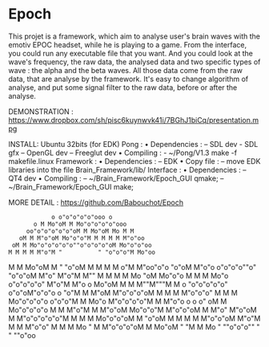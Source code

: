 Epoch
=====

This projet is a framework, which aim to analyse user's brain waves with the emotiv EPOC headset, while he is playing to a game. From the interface, you could run any executable file that you want. And you could look at the wave's frequency, the raw data, the analysed data and two specific types of wave : the alpha and the beta waves. All those data come from the raw data, that are analyse by the framework. It's easy to change algorithm of analyse, and put some signal filter to the raw data, before or after the analyse.

DEMONSTRATION : 
	https://www.dropbox.com/sh/pisc6kuynwvk41i/7BGhJ1biCq/presentation.mpg

INSTALL:
  Ubuntu 32bits (for EDK)
   Pong :
    • Dependencies :
	– SDL dev
	- SDL gfx
	– OpenGL dev
	– Freeglut dev
	• Compiling : 
                   - ~/Pong/V1.3 make -f makefile.linux
	Framework :
                • Dependencies :
                   – EDK
                • Copy file :
                   – move EDK libraries into the file Brain_Framework/lib/
	Interface :
                • Dependencies :
                   – QT4 dev
                • Compiling :
			– ~/Brain_Framework/Epoch_GUI qmake;
			– ~/Brain_Framework/Epoch_GUI make;

MORE DETAIL :
	https://github.com/Babouchot/Epoch


                o o"o"o"o"o"ooo o
           o M Mo"oM M Mo"o"o"o"o"ooo
         oo"o"o"o"o"o"oM M Mo"oM Mo M M
       oM M M"o"oM Mo"o"o"M M M M M M"o"oo
     oM M Mo"o"o"o"o"o""o"o"o"o"oM Mo"o"o"oo
    M M M M M"o"M "          " "o"o"o"M Mo"oo
   M M Mo"oM M "                 "o"oM M M M M
 o"M M"oo"o"o                       "o"oM M"o"o
 o"o"o"o""o"                        "o"o"oM M"o"
 M"o"M M""                            M M M M Mo
                                       "oM Mo"o"o
                                       M M M Mo"o
                                       o"o"o"o"o"
                                        M"o"M M"o
         o                             Mo"oM M M
M""M"""M M o                          "o"o"o"o"o"
o"o"oM"o"o"o  o                     "o"M M M"oM
 M"o"o"o"oM M                      M M M"o"o"o"
M M M Mo"o"o"o"o                o"o"o"M M Mo"o
 M"o"o"o"o"M M M"o"o o  o  o" oM M Mo"o"o"o"o
M M M"o"M M M"o"oM Mo"o"o"M M"o"o"oM M M"o"
 M"o"oM M M"o"o"o"o"o"M M M M Mo"o"o"oM M
"o"oM M M M M M"o"o"oM M"o"M M M M"o"o"
 M M M Mo   " M M"o"o"o"oM M Mo"oM "
  "M M Mo        " ""o"o"o"" " "
    ""o"oo


